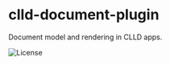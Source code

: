 # clld-document-plugin

Document model and rendering in CLLD apps.

![License](https://img.shields.io/github/license/fmatter/clld-document-plugin)
